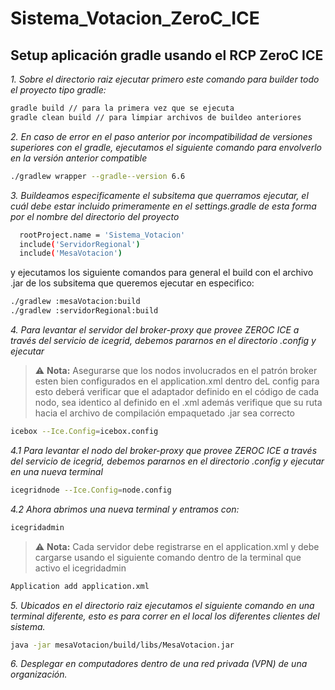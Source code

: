 # Sistema_Votacion_ZeroC_ICE

## **Setup aplicación gradle usando el RCP ZeroC ICE**

*1. Sobre el directorio raiz ejecutar primero este comando para builder todo el proyecto tipo gradle:*

```bash
gradle build // para la primera vez que se ejecuta
gradle clean build // para limpiar archivos de buildeo anteriores
```

*2. En caso de error en el paso anterior por incompatibilidad de versiones superiores con el gradle, ejecutamos el siguiente comando para envolverlo en la versión anterior compatible*

```bash
./gradlew wrapper --gradle--version 6.6
```

*3. Buildeamos especificamente el subsitema que querramos ejecutar, el cuál debe estar incluido primeramente en el settings.gradle de esta forma por el nombre del directorio del proyecto*

```bash
  rootProject.name = 'Sistema_Votacion'
  include('ServidorRegional')
  include('MesaVotacion')  
```
y ejecutamos los siguiente comandos para general el build con el archivo .jar de los subsitema que queremos ejecutar en especifico:

```bash
./gradlew :mesaVotacion:build
./gradlew :servidorRegional:build
```

*4. Para levantar el servidor del broker-proxy que provee ZEROC ICE a través del servicio de icegrid, debemos pararnos en el directorio .config y ejecutar*

> ⚠️ **Nota:** Asegurarse que los nodos involucrados en el patrón broker esten bien configurados en el application.xml dentro deL config
> para esto deberá verificar que el adaptador definido en el código de cada nodo, sea identico al definido en el .xml
> además verifique que su ruta hacia el archivo de compilación empaquetado .jar sea correcto

```bash
icebox --Ice.Config=icebox.config
```

*4.1 Para levantar el nodo del broker-proxy que provee ZEROC ICE a través del servicio de icegrid, debemos pararnos en el directorio .config y ejecutar en una nueva terminal*

```bash
icegridnode --Ice.Config=node.config 
```

*4.2 Ahora abrimos una nueva terminal y entramos con:*

```bash
icegridadmin
```

> ⚠️ **Nota:** Cada servidor debe registrarse en el application.xml y debe cargarse
> usando el siguiente comando dentro de la terminal que activo el icegridadmin

```bash
Application add application.xml
```

*5. Ubicados en el directorio raiz ejecutamos el siguiente comando en una terminal diferente, esto es para correr en el local los diferentes clientes del sistema.*

```bash
java -jar mesaVotacion/build/libs/MesaVotacion.jar  
```

*6. Desplegar en computadores dentro de una red privada (VPN) de una organización.*

